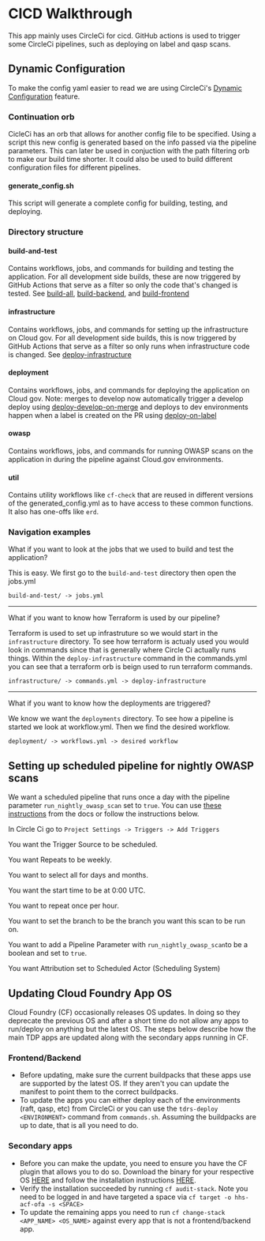 # CICD Walkthrough

This app mainly uses CircleCi for cicd. GitHub actions is used to trigger some CircleCi pipelines, such as deploying on label and qasp scans.

## Dynamic Configuration

To make the config yaml easier to read we are using CircleCi's [Dynamic Configuration](https://circleci.com/docs/dynamic-config/) feature.

### Continuation orb
CicleCi has an orb that allows for another config file to be specified. Using a script this new config is generated based on the info passed via the pipeline parameters. This can later be used in conjuction with the path filtering orb to make our build time shorter. It could also be used to build different configuration files for different pipelines.
#### generate_config.sh
This script will generate a complete config for building, testing, and deploying.

### Directory structure

#### build-and-test
Contains workflows, jobs, and commands for building and testing the application. For all development side builds, these are now triggered by GitHub Actions that serve as a filter so only the code that's changed is tested. See [build-all](../.github/workflows/build-all.yml), [build-backend](../.github/workflows/build-backend.yml), and [build-frontend](../.github/workflows/build-frontend.yml)

#### infrastructure
Contains workflows, jobs, and commands for setting up the infrastructure on Cloud gov. For all development side builds, this is now triggered by GitHub Actions that serve as a filter so only runs when infrastructure code is changed. See [deploy-infrastructure](../.github/workflows/deploy-infrastructure.yml)

#### deployment
Contains workflows, jobs, and commands for deploying the application on Cloud gov. Note: merges to develop now automatically trigger a develop deploy using [deploy-develop-on-merge](../.github/workflows/deploy-develop-on-merge.yml) and deploys to dev environments happen when a label is created on the PR using [deploy-on-label](../.github/workflows/deploy-on-label.yml)

#### owasp
Contains workflows, jobs, and commands for running OWASP scans on the application in during the pipeline against Cloud.gov environments.

#### util
Contains utility workflows like `cf-check` that are reused in different versions of the generated_config.yml as to have access to these common functions. It also has one-offs like `erd`.

### Navigation examples
What if you want to look at the jobs that we used to build and test the application?

This is easy. We first go to the `build-and-test` directory then open the jobs.yml

`build-and-test/ -> jobs.yml`

<hr />

What if you want to know how Terraform is used by our pipeline?

Terraform is used to set up infrastruture so we would start in the `infrastructure` directory. To see how terraform is actualy used you would look in commands since that is generally where Circle Ci actually runs things. Within the `deploy-infrastructure` command in the commands.yml you can see that a terraform orb is beign used to run terraform commands.

`infrastructure/ -> commands.yml -> deploy-infrastructure`

<hr />

What if you want to know how the deployments are triggered?

We know we want the `deployments` directory. To see how a pipeline is started we look at workflow.yml. Then we find the desired workflow.

`deployment/ -> workflows.yml -> desired workflow`

## Setting up scheduled pipeline for nightly OWASP scans
We want a scheduled pipeline that runs once a day with the pipeline parameter `run_nightly_owasp_scan` set to `true`. You can use [these instructions](https://circleci.com/docs/scheduled-pipelines/#project-settings) from the docs or follow the instructions below.

In Circle Ci go to `Project Settings -> Triggers -> Add Triggers`

You want the Trigger Source to be scheduled.

You want Repeats to be weekly.

You want to select all for days and months.

You want the start time to be at 0:00 UTC.

You want to repeat once per hour.

You want to set the branch to be the branch you want this scan to be run on.

You want to add a Pipeline Parameter with `run_nightly_owasp_scan`to be a boolean and set to `true`.

You want Attribution set to Scheduled Actor (Scheduling System)

## Updating Cloud Foundry App OS
Cloud Foundry (CF) occasionally releases OS updates. In doing so they deprecate the previous OS and after a short time
do not allow any apps to run/deploy on anything but the latest OS. The steps below describe how the main TDP apps are
updated along with the secondary apps running in CF.

### Frontend/Backend
 - Before updating, make sure the current buildpacks that these apps use are supported by the latest OS. If they aren't you can update the manifest to point them to the correct buildpacks.
 - To update the apps you can either deploy each of the environments (raft, qasp, etc) from CircleCi or you can use the `tdrs-deploy <ENVIRONMENT>` command from `commands.sh`. Assuming the buildpacks are up to date, that is all you need to do.

### Secondary apps
 - Before you can make the update, you need to ensure you have the CF plugin that allows you to do so. Download the binary for your respective OS [HERE](https://github.com/cloudfoundry/stack-auditor/releases) and follow the installation instructions [HERE](https://docs.cloudfoundry.org/adminguide/stack-auditor.html#install).
  - Verify the installation succeeded by running `cf audit-stack`. Note you need to be logged in and have targeted a space via `cf target -o hhs-acf-ofa -s <SPACE>`
 - To update the remaining apps you need to run `cf change-stack <APP_NAME> <OS_NAME>` against every app that is not a frontend/backend app.
